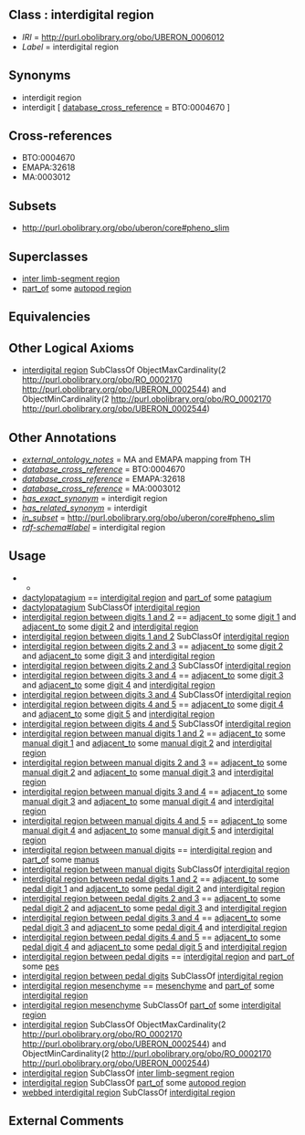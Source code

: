 
## Class : interdigital region

 * *IRI* = http://purl.obolibrary.org/obo/UBERON_0006012
 * *Label* = interdigital region

## Synonyms

 * interdigit region
 * interdigit [ [database_cross_reference](../../ef/oboInOwl#hasDbXref.md) = BTO:0004670 ]

## Cross-references

 * BTO:0004670
 * EMAPA:32618
 * MA:0003012

## Subsets

 * http://purl.obolibrary.org/obo/uberon/core#pheno_slim

## Superclasses

 * [inter limb-segment region](../../UBERON/58/UBERON_0010858.md)
 * [part_of](../../BFO/50/BFO_0000050.md) some [autopod region](../../UBERON/70/UBERON_0002470.md)

## Equivalencies


## Other Logical Axioms

 * [interdigital region](../../UBERON/12/UBERON_0006012.md) SubClassOf ObjectMaxCardinality(2 <http://purl.obolibrary.org/obo/RO_0002170> <http://purl.obolibrary.org/obo/UBERON_0002544>) and ObjectMinCardinality(2 <http://purl.obolibrary.org/obo/RO_0002170> <http://purl.obolibrary.org/obo/UBERON_0002544>)

## Other Annotations

 * *[external_ontology_notes](../../UBPROP/12/UBPROP_0000012.md)* = MA and EMAPA mapping from TH
 * *[database_cross_reference](../../ef/oboInOwl#hasDbXref.md)* = BTO:0004670
 * *[database_cross_reference](../../ef/oboInOwl#hasDbXref.md)* = EMAPA:32618
 * *[database_cross_reference](../../ef/oboInOwl#hasDbXref.md)* = MA:0003012
 * *[has_exact_synonym](../../ym/oboInOwl#hasExactSynonym.md)* = interdigit region
 * *[has_related_synonym](../../ym/oboInOwl#hasRelatedSynonym.md)* = interdigit
 * *[in_subset](../../et/oboInOwl#inSubset.md)* = http://purl.obolibrary.org/obo/uberon/core#pheno_slim
 * *[rdf-schema#label](../../el/rdf-schema#label.md)* = interdigital region

## Usage

 * -
 * [dactylopatagium](../../UBERON/62/UBERON_0010862.md) == [interdigital region](../../UBERON/12/UBERON_0006012.md) and [part_of](../../BFO/50/BFO_0000050.md) some [patagium](../../UBERON/56/UBERON_0010856.md)
 * [dactylopatagium](../../UBERON/62/UBERON_0010862.md) SubClassOf [interdigital region](../../UBERON/12/UBERON_0006012.md)
 * [interdigital region between digits 1 and 2](../../UBERON/16/UBERON_0006016.md) == [adjacent_to](../../RO/20/RO_0002220.md) some [digit 1](../../UBERON/48/UBERON_0006048.md) and [adjacent_to](../../RO/20/RO_0002220.md) some [digit 2](../../UBERON/49/UBERON_0006049.md) and [interdigital region](../../UBERON/12/UBERON_0006012.md)
 * [interdigital region between digits 1 and 2](../../UBERON/16/UBERON_0006016.md) SubClassOf [interdigital region](../../UBERON/12/UBERON_0006012.md)
 * [interdigital region between digits 2 and 3](../../UBERON/19/UBERON_0006019.md) == [adjacent_to](../../RO/20/RO_0002220.md) some [digit 2](../../UBERON/49/UBERON_0006049.md) and [adjacent_to](../../RO/20/RO_0002220.md) some [digit 3](../../UBERON/50/UBERON_0006050.md) and [interdigital region](../../UBERON/12/UBERON_0006012.md)
 * [interdigital region between digits 2 and 3](../../UBERON/19/UBERON_0006019.md) SubClassOf [interdigital region](../../UBERON/12/UBERON_0006012.md)
 * [interdigital region between digits 3 and 4](../../UBERON/22/UBERON_0006022.md) == [adjacent_to](../../RO/20/RO_0002220.md) some [digit 3](../../UBERON/50/UBERON_0006050.md) and [adjacent_to](../../RO/20/RO_0002220.md) some [digit 4](../../UBERON/51/UBERON_0006051.md) and [interdigital region](../../UBERON/12/UBERON_0006012.md)
 * [interdigital region between digits 3 and 4](../../UBERON/22/UBERON_0006022.md) SubClassOf [interdigital region](../../UBERON/12/UBERON_0006012.md)
 * [interdigital region between digits 4 and 5](../../UBERON/25/UBERON_0006025.md) == [adjacent_to](../../RO/20/RO_0002220.md) some [digit 4](../../UBERON/51/UBERON_0006051.md) and [adjacent_to](../../RO/20/RO_0002220.md) some [digit 5](../../UBERON/52/UBERON_0006052.md) and [interdigital region](../../UBERON/12/UBERON_0006012.md)
 * [interdigital region between digits 4 and 5](../../UBERON/25/UBERON_0006025.md) SubClassOf [interdigital region](../../UBERON/12/UBERON_0006012.md)
 * [interdigital region between manual digits 1 and 2](../../UBERON/26/UBERON_0006026.md) == [adjacent_to](../../RO/20/RO_0002220.md) some [manual digit 1](../../UBERON/63/UBERON_0001463.md) and [adjacent_to](../../RO/20/RO_0002220.md) some [manual digit 2](../../UBERON/22/UBERON_0003622.md) and [interdigital region](../../UBERON/12/UBERON_0006012.md)
 * [interdigital region between manual digits 2 and 3](../../UBERON/29/UBERON_0006029.md) == [adjacent_to](../../RO/20/RO_0002220.md) some [manual digit 2](../../UBERON/22/UBERON_0003622.md) and [adjacent_to](../../RO/20/RO_0002220.md) some [manual digit 3](../../UBERON/23/UBERON_0003623.md) and [interdigital region](../../UBERON/12/UBERON_0006012.md)
 * [interdigital region between manual digits 3 and 4](../../UBERON/32/UBERON_0006032.md) == [adjacent_to](../../RO/20/RO_0002220.md) some [manual digit 3](../../UBERON/23/UBERON_0003623.md) and [adjacent_to](../../RO/20/RO_0002220.md) some [manual digit 4](../../UBERON/24/UBERON_0003624.md) and [interdigital region](../../UBERON/12/UBERON_0006012.md)
 * [interdigital region between manual digits 4 and 5](../../UBERON/35/UBERON_0006035.md) == [adjacent_to](../../RO/20/RO_0002220.md) some [manual digit 4](../../UBERON/24/UBERON_0003624.md) and [adjacent_to](../../RO/20/RO_0002220.md) some [manual digit 5](../../UBERON/25/UBERON_0003625.md) and [interdigital region](../../UBERON/12/UBERON_0006012.md)
 * [interdigital region between manual digits](../../UBERON/13/UBERON_0006013.md) == [interdigital region](../../UBERON/12/UBERON_0006012.md) and [part_of](../../BFO/50/BFO_0000050.md) some [manus](../../UBERON/98/UBERON_0002398.md)
 * [interdigital region between manual digits](../../UBERON/13/UBERON_0006013.md) SubClassOf [interdigital region](../../UBERON/12/UBERON_0006012.md)
 * [interdigital region between pedal digits 1 and 2](../../UBERON/38/UBERON_0006038.md) == [adjacent_to](../../RO/20/RO_0002220.md) some [pedal digit 1](../../UBERON/31/UBERON_0003631.md) and [adjacent_to](../../RO/20/RO_0002220.md) some [pedal digit 2](../../UBERON/32/UBERON_0003632.md) and [interdigital region](../../UBERON/12/UBERON_0006012.md)
 * [interdigital region between pedal digits 2 and 3](../../UBERON/41/UBERON_0006041.md) == [adjacent_to](../../RO/20/RO_0002220.md) some [pedal digit 2](../../UBERON/32/UBERON_0003632.md) and [adjacent_to](../../RO/20/RO_0002220.md) some [pedal digit 3](../../UBERON/33/UBERON_0003633.md) and [interdigital region](../../UBERON/12/UBERON_0006012.md)
 * [interdigital region between pedal digits 3 and 4](../../UBERON/44/UBERON_0006044.md) == [adjacent_to](../../RO/20/RO_0002220.md) some [pedal digit 3](../../UBERON/33/UBERON_0003633.md) and [adjacent_to](../../RO/20/RO_0002220.md) some [pedal digit 4](../../UBERON/34/UBERON_0003634.md) and [interdigital region](../../UBERON/12/UBERON_0006012.md)
 * [interdigital region between pedal digits 4 and 5](../../UBERON/47/UBERON_0006047.md) == [adjacent_to](../../RO/20/RO_0002220.md) some [pedal digit 4](../../UBERON/34/UBERON_0003634.md) and [adjacent_to](../../RO/20/RO_0002220.md) some [pedal digit 5](../../UBERON/35/UBERON_0003635.md) and [interdigital region](../../UBERON/12/UBERON_0006012.md)
 * [interdigital region between pedal digits](../../UBERON/14/UBERON_0006014.md) == [interdigital region](../../UBERON/12/UBERON_0006012.md) and [part_of](../../BFO/50/BFO_0000050.md) some [pes](../../UBERON/87/UBERON_0002387.md)
 * [interdigital region between pedal digits](../../UBERON/14/UBERON_0006014.md) SubClassOf [interdigital region](../../UBERON/12/UBERON_0006012.md)
 * [interdigital region mesenchyme](../../UBERON/85/UBERON_0009585.md) == [mesenchyme](../../UBERON/04/UBERON_0003104.md) and [part_of](../../BFO/50/BFO_0000050.md) some [interdigital region](../../UBERON/12/UBERON_0006012.md)
 * [interdigital region mesenchyme](../../UBERON/85/UBERON_0009585.md) SubClassOf [part_of](../../BFO/50/BFO_0000050.md) some [interdigital region](../../UBERON/12/UBERON_0006012.md)
 * [interdigital region](../../UBERON/12/UBERON_0006012.md) SubClassOf ObjectMaxCardinality(2 <http://purl.obolibrary.org/obo/RO_0002170> <http://purl.obolibrary.org/obo/UBERON_0002544>) and ObjectMinCardinality(2 <http://purl.obolibrary.org/obo/RO_0002170> <http://purl.obolibrary.org/obo/UBERON_0002544>)
 * [interdigital region](../../UBERON/12/UBERON_0006012.md) SubClassOf [inter limb-segment region](../../UBERON/58/UBERON_0010858.md)
 * [interdigital region](../../UBERON/12/UBERON_0006012.md) SubClassOf [part_of](../../BFO/50/BFO_0000050.md) some [autopod region](../../UBERON/70/UBERON_0002470.md)
 * [webbed interdigital region](../../UBERON/15/UBERON_0006015.md) SubClassOf [interdigital region](../../UBERON/12/UBERON_0006012.md)

## External Comments

